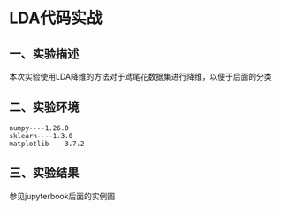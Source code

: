 # LDA代码实战

## 一、实验描述

本次实验使用LDA降维的方法对于鸢尾花数据集进行降维，以便于后面的分类

## 二、实验环境

```
numpy----1.26.0
sklearn----1.3.0
matplotlib----3.7.2
```

## 三、实验结果

参见jupyterbook后面的实例图